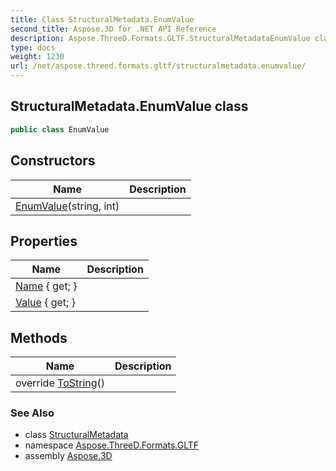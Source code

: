 ```yaml
---
title: Class StructuralMetadata.EnumValue
second_title: Aspose.3D for .NET API Reference
description: Aspose.ThreeD.Formats.GLTF.StructuralMetadataEnumValue class. 
type: docs
weight: 1230
url: /net/aspose.threed.formats.gltf/structuralmetadata.enumvalue/
---
```

## StructuralMetadata.EnumValue class

```csharp
public class EnumValue
```

## Constructors

| Name | Description |
| --- | --- |
| [EnumValue](enumvalue/)(string, int) |  |

## Properties

| Name | Description |
| --- | --- |
| [Name](../../aspose.threed.formats.gltf/enumvalue/name/) { get; } |  |
| [Value](../../aspose.threed.formats.gltf/enumvalue/value/) { get; } |  |

## Methods

| Name | Description |
| --- | --- |
| override [ToString](../../aspose.threed.formats.gltf/enumvalue/tostring/)() |  |

### See Also

* class [StructuralMetadata](../structuralmetadata/)
* namespace [Aspose.ThreeD.Formats.GLTF](../../aspose.threed.formats.gltf/)
* assembly [Aspose.3D](../../)


